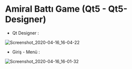 # Amiral Battı Game (Qt5 - Qt5-Designer) 

* Qt Designer : 

![Screenshot_2020-04-16_16-04-22](https://user-images.githubusercontent.com/54184905/79459530-13dda380-7ffc-11ea-8e5b-9648c5383dad.png)

* Giriş - Menü :

![Screenshot_2020-04-16_16-01-32](https://user-images.githubusercontent.com/54184905/79459687-52735e00-7ffc-11ea-8f7d-94500bb98164.png)
